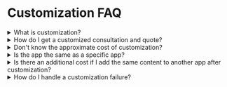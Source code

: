 # Customization FAQ

<details>

<summary>What is customization?</summary>

The original meaning of customization is a kind of custom-made service that creates products according to the needs of the customer, which means "to customize."

Customization of Swing means the same thing, and we will work on 1:1 app development to reflect what users want.

You can add features in addition to the built-in services in Swing, or if you need to develop your app as a whole, you can ask Swing to customize it to develop & build the app you want.

Swing customization is 100% developed with what you want.

Therefore, when users make a request to customize app development, they should create a proposal, storyboard, etc. to let them know how they want to create the app.

Customization will generate a quote based on the content of the app development. Our engineers will assist you in the detailed consultation of the development period and the work details. For customized consultations, please first prepare and send the app production proposal, storyboard, etc. by help@swing2app.co.kr e-mail.

Simple features and custom features that have already been provided by Swing can be guided directly from the Help Center, but please understand that the overall development of the app and the complex content configuration cannot be assisted in consultation without a specific proposal.

</details>

<details>

<summary>How do I get a customized consultation and quote?</summary>

Customized consultation is possible only by sending the proposal, storyboard, etc. about the app development to the swing-to-app email first.

You must have a specific app production plan so that after confirming the contents, a development engineer can assist you with the consultation. \*Please prepare an app production proposal, storyboard, etc. and send it to the Swing-to-App email address help@swing2app.co.kr .

If you e-mail, the custom development engineer will check the contents and guide you through whether development is possible, the development period, the development cost estimate, etc., and we will assist you with the consultation.

</details>

<details>

<summary>Don't know the approximate cost of customization?</summary>

Custom is not a price reconnaissance system.

And since it's a 1:1 development that reflects the user's custom content, there is no development estimate.

Estimates vary in amount from a few hundred thousand won to a few thousand won depending on the content of the production, so there is no custom set cost.

Therefore, we will only guide you through consultation to guide you through a customized quote.

</details>

<details>

<summary>Is the app the same as a specific app?</summary>

Sometimes you show us an app on the market and ask if you want to make it the same as this app.

We can check the app and see if the same app development is possible, and the engineer will be able to guide you.

For apps that have a simple design and build methodology, an engineer can check in and guide you through the cost of your customizations.

However, **\*\*In the case of an app that has a lot of development sources internally in addition to the content that is complicated and shown, it can be difficult to estimate the exact development cost.**

(This is because the internal development source of a particular app cannot be verified by looking at the app alone, and only when the actual development is in.)

\*\* And you need to make it clear that you want to make the design and composition the same, if you want to make the shapes similar, or if you want to keep certain menus the same.

You can give us the name of your app and give us a custom inquiry, but please let us know the exact app development request.

</details>

<details>

<summary>Is there an additional cost if I add the same content to another app after customization?</summary>

If you add the same content to another app after the customization operation, the license fee of KRW 100,000 will be added.

The reason why applying the same content back to another app adds to the cost is that you are charged a licensing fee, not a development fee.

License fees are a necessary policy to prevent indiscriminate use of customization programs.

The target of the custom development fee is based on 1 app, and you will receive an additional license fee when you scale.

Therefore, please keep in mind that the license copy fee will incur an additional cost of 100,000 won.

</details>

<details>

<summary>How do I handle a customization failure?</summary>

If any errors or failures occur in the customized content, we will take immediate action and deal with them.

However, we can't monitor users' apps on the swing and keep them in control.

Therefore, if customized users have any problems using the app, they must contact our customer service center or contact us via e-mail so that we can confirm and deal with them.

Failure handling and maintenance caused by customization is of course handled by us at no additional cost.

\*Errors that occur outside of us (swing app, customization content) that are not failures or errors cannot be handled by us, and the contents will be confirmed and guided by the developer.

</details>
